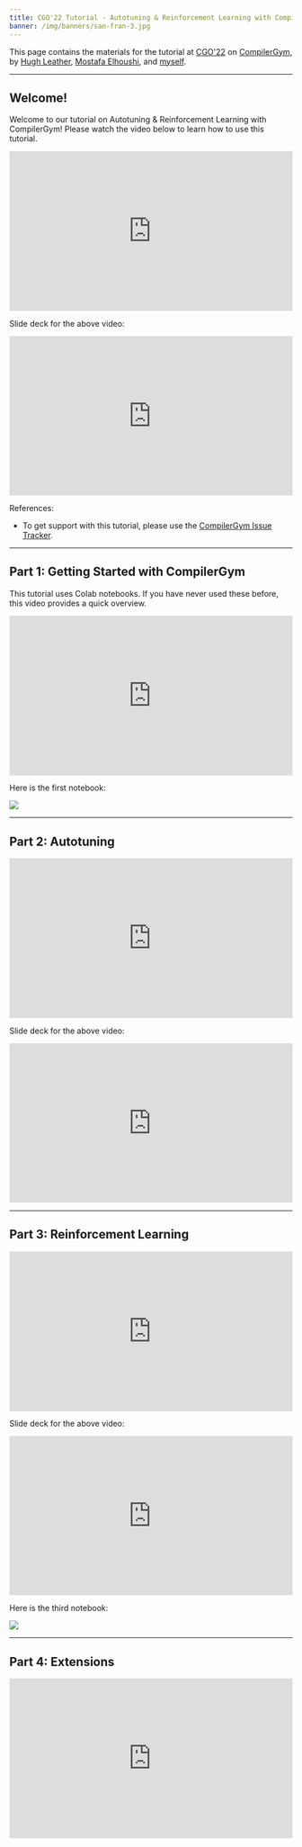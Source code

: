 ```yaml
---
title: CGO'22 Tutorial - Autotuning & Reinforcement Learning with CompilerGym
banner: /img/banners/san-fran-3.jpg
---
```


This page contains the materials for the tutorial at
[CGO'22](https://conf.researchr.org/home/cgo-2022) on
[CompilerGym](https://compilergym.com/), by [Hugh
Leather](https://www.linkedin.com/in/hugh-leather-128111/), [Mostafa
Elhoushi](https://www.linkedin.com/in/mostafaelhoushi/), and
[myself](https://www.linkedin.com/in/chris-cummins-25540455/).

----

## Welcome!

Welcome to our tutorial on Autotuning & Reinforcement Learning with CompilerGym!
Please watch the video below to learn how to use this tutorial.

<div style="left: 0; width: 100%; height: 0; position: relative; padding-bottom: 56.25%;"><iframe src="https://www.youtube.com/embed/gNmTnyT_uZY?rel=0" style="top: 0; left: 0; width: 100%; height: 100%; position: absolute; border: 0;" allowfullscreen scrolling="no" allow="accelerometer; clipboard-write; encrypted-media; gyroscope; picture-in-picture;"></iframe></div>

Slide deck for the above video:

<div style="left: 0; width: 100%; height: 0; position: relative; padding-bottom: 56.1972%;"><iframe src="https://speakerdeck.com/player/a7f412cab886406886d8b6b5805f3036" style="top: 0; left: 0; width: 100%; height: 100%; position: absolute; border: 0;" allowfullscreen scrolling="no" allow="encrypted-media;"></iframe></div>

References:

- To get support with this tutorial, please use the [CompilerGym Issue
  Tracker](https://github.com/facebookresearch/CompilerGym/issues).

----

## Part 1: Getting Started with CompilerGym

This tutorial uses Colab notebooks. If you have never used these before, this
video provides a quick overview.

<div style="left: 0; width: 100%; height: 0; position: relative; padding-bottom: 56.25%;"><iframe src="https://www.youtube.com/embed/uNaUJBSzXEg?rel=0" style="top: 0; left: 0; width: 100%; height: 100%; position: absolute; border: 0;" allowfullscreen scrolling="no" allow="accelerometer; clipboard-write; encrypted-media; gyroscope; picture-in-picture;"></iframe></div>

Here is the first notebook:

<a href="https://colab.research.google.com/github/facebookresearch/CompilerGym/blob/stable/examples/getting-started.ipynb">
  <img src="/img/2022-04-02-cgo-notebook-1.png">
</a>


----

## Part 2: Autotuning

<div style="left: 0; width: 100%; height: 0; position: relative; padding-bottom: 56.25%;"><iframe src="https://www.youtube.com/embed/Pd9VpzaIbF8?rel=0" style="top: 0; left: 0; width: 100%; height: 100%; position: absolute; border: 0;" allowfullscreen scrolling="no" allow="accelerometer; clipboard-write; encrypted-media; gyroscope; picture-in-picture;"></iframe></div>

Slide deck for the above video:

<div style="left: 0; width: 100%; height: 0; position: relative; padding-bottom: 56.1972%;"><iframe src="https://speakerdeck.com/player/93e4daaee2974263b54348b359fc188d" style="top: 0; left: 0; width: 100%; height: 100%; position: absolute; border: 0;" allowfullscreen scrolling="no" allow="encrypted-media;"></iframe></div>

----

## Part 3: Reinforcement Learning

<div style="left: 0; width: 100%; height: 0; position: relative; padding-bottom: 56.25%;"><iframe src="https://www.youtube.com/embed/BEfvz8Zcoaw?rel=0" style="top: 0; left: 0; width: 100%; height: 100%; position: absolute; border: 0;" allowfullscreen scrolling="no" allow="accelerometer; clipboard-write; encrypted-media; gyroscope; picture-in-picture;"></iframe></div>

Slide deck for the above video:

<div style="left: 0; width: 100%; height: 0; position: relative; padding-bottom: 56.1972%;"><iframe src="https://speakerdeck.com/player/0fe049aebdcc40408908b7770ce7ffea" style="top: 0; left: 0; width: 100%; height: 100%; position: absolute; border: 0;" allowfullscreen scrolling="no" allow="encrypted-media;"></iframe></div>

Here is the third notebook:

<a href="https://colab.research.google.com/github/facebookresearch/CompilerGym/blob/stable/examples/getting-started.ipynb">
  <img src="/img/2022-04-02-cgo-notebook-3.png">
</a>

----

## Part 4: Extensions

<div style="left: 0; width: 100%; height: 0; position: relative; padding-bottom: 56.25%;"><iframe src="https://www.youtube.com/embed/tQXIFawwV6o?rel=0" style="top: 0; left: 0; width: 100%; height: 100%; position: absolute; border: 0;" allowfullscreen scrolling="no" allow="accelerometer; clipboard-write; encrypted-media; gyroscope; picture-in-picture;"></iframe></div>